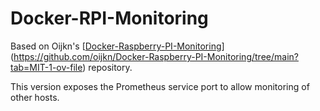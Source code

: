 # Docker-RPI-Monitoring

Based on Oijkn's [[Docker-Raspberry-PI-Monitoring](https://github.com/oijkn/Docker-Raspberry-PI-Monitoring)](https://github.com/oijkn/Docker-Raspberry-PI-Monitoring/tree/main?tab=MIT-1-ov-file) repository. 

This version exposes the Prometheus service port to allow monitoring of other hosts.
